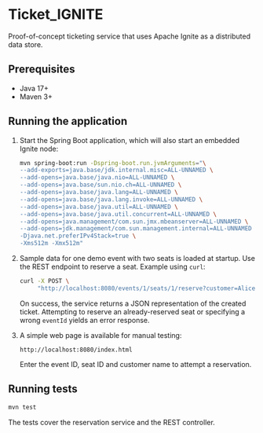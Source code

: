 # Ticket_IGNITE

Proof-of-concept ticketing service that uses Apache Ignite as a
distributed data store.

## Prerequisites

- Java 17+
- Maven 3+

## Running the application

1. Start the Spring Boot application, which will also start an embedded
   Ignite node:

   ```bash
   mvn spring-boot:run -Dspring-boot.run.jvmArguments="\
   --add-exports=java.base/jdk.internal.misc=ALL-UNNAMED \
   --add-opens=java.base/java.nio=ALL-UNNAMED \
   --add-opens=java.base/sun.nio.ch=ALL-UNNAMED \
   --add-opens=java.base/java.lang=ALL-UNNAMED \
   --add-opens=java.base/java.lang.invoke=ALL-UNNAMED \
   --add-opens=java.base/java.util=ALL-UNNAMED \
   --add-opens=java.base/java.util.concurrent=ALL-UNNAMED \
   --add-opens=java.management/com.sun.jmx.mbeanserver=ALL-UNNAMED \
   --add-opens=jdk.management/com.sun.management.internal=ALL-UNNAMED \
   -Djava.net.preferIPv4Stack=true \
   -Xms512m -Xmx512m"
   ```

2. Sample data for one demo event with two seats is loaded at startup. Use
   the REST endpoint to reserve a seat. Example using `curl`:

   ```bash
   curl -X POST \
        "http://localhost:8080/events/1/seats/1/reserve?customer=Alice"
   ```

   On success, the service returns a JSON representation of the created
   ticket. Attempting to reserve an already-reserved seat or specifying a
   wrong `eventId` yields an error response.

3. A simple web page is available for manual testing:

   ```
   http://localhost:8080/index.html
   ```

   Enter the event ID, seat ID and customer name to attempt a reservation.

## Running tests

```bash
mvn test
```

The tests cover the reservation service and the REST controller.
